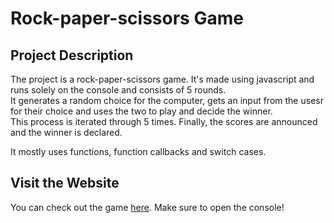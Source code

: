 # Rock-paper-scissors Game

## Project Description
The project is a rock-paper-scissors game. It's made using javascript and runs solely on the console and consists of 5 rounds.  
It generates a random choice for the computer, gets an input from the usesr for their choice and uses the two to play and decide the winner.  
This process is iterated through 5 times. Finally, the scores are announced and the winner is declared.  
  
It mostly uses functions, function callbacks and switch cases.  

## Visit the Website
You can check out the game [here](https://rizzitsinha.github.io/rock-paper-scissors/). Make sure to open the console!

